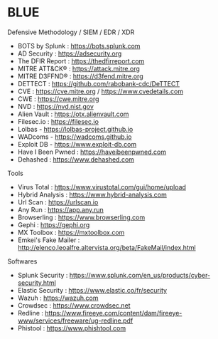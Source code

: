 # BLUE
Defensive Methodology / SIEM / EDR / XDR

 - BOTS by Splunk : https://bots.splunk.com
 - AD Security : https://adsecurity.org
 - The DFIR Report : https://thedfirreport.com
 - MITRE ATT&CK® : https://attack.mitre.org
 - MITRE D3FFND® : https://d3fend.mitre.org
 - DETTECT : https://github.com/rabobank-cdc/DeTTECT
 - CVE : https://cve.mitre.org / https://www.cvedetails.com
 - CWE : https://cwe.mitre.org
 - NVD : https://nvd.nist.gov
 - Alien Vault : https://otx.alienvault.com
 - Filesec.io : https://filesec.io
 - Lolbas - https://lolbas-project.github.io
 - WADcoms - https://wadcoms.github.io
 - Exploit DB - https://www.exploit-db.com
 - Have I Been Pwned : https://haveibeenpwned.com
 - Dehashed : https://www.dehashed.com
 
Tools
 - Virus Total : https://www.virustotal.com/gui/home/upload
 - Hybrid Analysis : https://www.hybrid-analysis.com
 - Url Scan : https://urlscan.io
 - Any Run : https://app.any.run
 - Browserling : https://www.browserling.com
 - Gephi : https://gephi.org
 - MX Toolbox : https://mxtoolbox.com
 - Emkei's Fake Mailer : http://elenco.leoalfre.altervista.org/beta/FakeMail/index.html

Softwares
 - Splunk Security : https://www.splunk.com/en_us/products/cyber-security.html
 - Elastic Security : https://www.elastic.co/fr/security
 - Wazuh : https://wazuh.com
 - Crowdsec : https://www.crowdsec.net
 - Redline : https://www.fireeye.com/content/dam/fireeye-www/services/freeware/ug-redline.pdf
 - Phistool : https://www.phishtool.com
